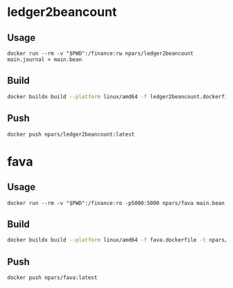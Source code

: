 # ledger2beancount

## Usage
```shell
docker run --rm -v "$PWD":/finance:rw npars/ledger2beancount main.journal > main.bean
```

## Build
```sh
docker buildx build --platform linux/amd64 -f ledger2beancount.dockerfile -t npars/ledger2beancount:latest .
```

## Push
```shell
docker push npars/ledger2beancount:latest
```

# fava

## Usage
```shell
docker run --rm -v "$PWD":/finance:ro -p5000:5000 npars/fava main.bean
```

## Build
```sh
docker buildx build --platform linux/amd64 -f fava.dockerfile -t npars/fava:latest .
```

## Push
```shell
docker push npars/fava:latest
```